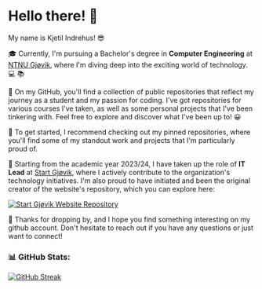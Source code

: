 <h1>Hello there! 👋</h1>

My name is Kjetil Indrehus! 😎 

🎓 Currently, I'm pursuing a Bachelor's degree in **Computer Engineering** at [NTNU Gjøvik](https://www.ntnu.no/studier/bidata/cybersikkerhet), where I'm diving deep into the exciting world of technology. 💻 📚

🚀 On my GitHub, you'll find a collection of public repositories that reflect my journey as a student and my passion for coding. I've got repositories for various courses I've taken, as well as some personal projects that I've been tinkering with. Feel free to explore and discover what I've been up to! 😀

📍 To get started, I recommend checking out my pinned repositories, where you'll find some of my standout work and projects that I'm particularly proud of.

💼 Starting from the academic year 2023/24, I have taken up the role of **IT Lead** at [Start Gjøvik](https://startgjovik.no/), where I actively contribute to the organization's technology initiatives.
I'm also proud to have initiated and been the original creator of the website's repository, which you can explore here: 

[![Start Gjøvik Website Repository](https://img.shields.io/badge/Start%20Gjøvik%20Website-Repository-brightgreen)](https://github.com/IT-Start-Gjovik/startgjovik_website)

🌟 Thanks for dropping by, and I hope you find something interesting on my github account. Don't hesitate to reach out if you have any questions or just want to connect!


### 📊 GitHub Stats:
[![GitHub Streak](https://github-readme-streak-stats-weld.vercel.app?user=KjetilIN&theme=black-ice)](https://git.io/streak-stats)


<!-- Used: https://www.profileme.dev/ --> 
